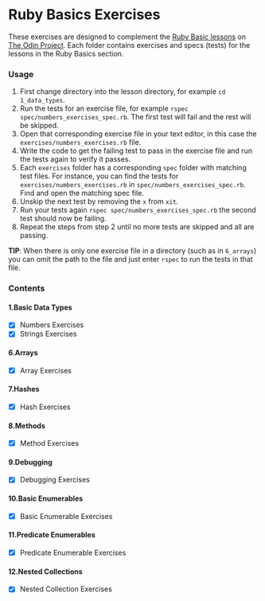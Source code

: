 # Ruby Basics Exercises
These exercises are designed to complement the [Ruby Basic lessons](https://www.theodinproject.com/paths/full-stack-ruby-on-rails/courses/ruby#basic-ruby) on [The Odin Project](https://www.theodinproject.com/). Each folder contains exercises and specs (tests) for the lessons in the Ruby Basics section.

### Usage

1. First change directory into the lesson directory, for example `cd 1_data_types`.
2. Run the tests for an exercise file, for example `rspec spec/numbers_exercises_spec.rb`. The first test will fail and the rest will be skipped.
3. Open that corresponding exercise file in your text editor, in this case the `exercises/numbers_exercises.rb` file.
4. Write the code to get the failing test to pass in the exercise file and run the tests again to verify it passes.
5. Each `exercises` folder has a corresponding `spec` folder with matching test files. For instance, you can find the tests for `exercises/numbers_exercises.rb` in `spec/numbers_exercises_spec.rb`. Find and open the matching spec file.
6. Unskip the next test by removing the `x` from `xit`.
7. Run your tests again `rspec spec/numbers_exercises_spec.rb` the second test should now be failing.
8. Repeat the steps from step 2 until no more tests are skipped and all are passing.

**TIP**: When there is only one exercise file in a directory (such as in `6_arrays`) you can omit the path to the file and just enter `rspec` to run the tests in that file.

###  Contents

#### 1.Basic Data Types

- [X] Numbers Exercises
- [X] Strings Exercises

#### 6.Arrays

- [X] Array Exercises

#### 7.Hashes

- [X] Hash Exercises

#### 8.Methods

- [X] Method Exercises

#### 9.Debugging

- [X] Debugging Exercises

#### 10.Basic Enumerables

- [X] Basic Enumerable Exercises

#### 11.Predicate Enumerables

- [X] Predicate Enumerable Exercises

#### 12.Nested Collections

- [X] Nested Collection Exercises

